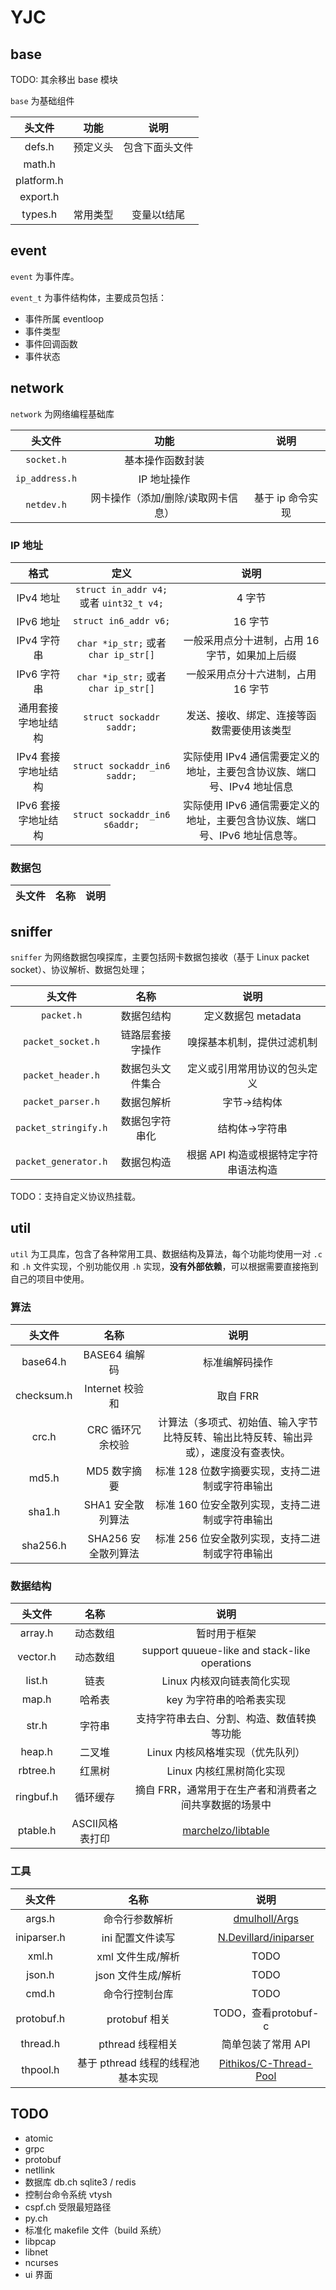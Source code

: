 # YJC

## base

TODO: 其余移出 base 模块

`base` 为基础组件

头文件|功能|说明
:---:|:---:|:---:
defs.h|预定义头|包含下面头文件
math.h|
platform.h|
export.h|
types.h|常用类型|变量以t结尾

## event

`event` 为事件库。

`event_t` 为事件结构体，主要成员包括：

- 事件所属 eventloop
- 事件类型
- 事件回调函数
- 事件状态

## network

`network` 为网络编程基础库

头文件|功能|说明
:---:|:---:|:---:
`socket.h`|基本操作函数封装|
`ip_address.h`|IP 地址操作|
`netdev.h`|网卡操作（添加/删除/读取网卡信息）|基于 ip 命令实现

### IP 地址

格式|定义|说明
:---:|:---:|:---:
IPv4 地址| `struct in_addr v4;` 或者 `uint32_t v4;`|4 字节
IPv6 地址| `struct in6_addr v6;` |16 字节
IPv4 字符串|`char *ip_str;` 或者 `char ip_str[]` |一般采用点分十进制，占用 16 字节，如果加上后缀
IPv6 字符串|`char *ip_str;` 或者 `char ip_str[]` |一般采用点分十六进制，占用 16 字节
通用套接字地址结构|`struct sockaddr saddr;`|发送、接收、绑定、连接等函数需要使用该类型
IPv4 套接字地址结构|`struct sockaddr_in6 saddr;`|实际使用 IPv4 通信需要定义的地址，主要包含协议族、端口号、IPv4 地址信息
IPv6 套接字地址结构|`struct sockaddr_in6 s6addr;`|实际使用 IPv6 通信需要定义的地址，主要包含协议族、端口号、IPv6 地址信息等。

### 数据包

头文件 | 名称 | 说明
:---:|:---:|:---:

## sniffer

`sniffer` 为网络数据包嗅探库，主要包括网卡数据包接收（基于 Linux packet socket）、协议解析、数据包处理；

头文件 | 名称 | 说明
:---:|:---:|:---:
`packet.h`|数据包结构|定义数据包 metadata
`packet_socket.h`|链路层套接字操作|嗅探基本机制，提供过滤机制
`packet_header.h`|数据包头文件集合|定义或引用常用协议的包头定义
`packet_parser.h`|数据包解析|字节->结构体
`packet_stringify.h`|数据包字符串化|结构体->字符串
`packet_generator.h`|数据包构造|根据 API 构造或根据特定字符串语法构造

TODO：支持自定义协议热挂载。

## util

`util` 为工具库，包含了各种常用工具、数据结构及算法，每个功能均使用一对 `.c` 和 `.h` 文件实现，个别功能仅用 `.h` 实现，**没有外部依赖**，可以根据需要直接拖到自己的项目中使用。

### 算法

头文件 | 名称 | 说明
:---:|:---:|:---:
base64.h|BASE64 编解码|标准编解码操作
checksum.h|Internet 校验和|取自 FRR
crc.h|CRC 循环冗余校验|计算法（多项式、初始值、输入字节比特反转、输出比特反转、输出异或），速度没有查表快。
md5.h|MD5 数字摘要|标准 128 位数字摘要实现，支持二进制或字符串输出
sha1.h|SHA1 安全散列算法|标准 160 位安全散列实现，支持二进制或字符串输出
sha256.h|SHA256 安全散列算法|标准 256 位安全散列实现，支持二进制或字符串输出

### 数据结构

头文件 | 名称 | 说明
:---:|:---:|:---:
array.h|动态数组|暂时用于框架
vector.h|动态数组|support quueue-like and stack-like operations
list.h|链表|Linux 内核双向链表简化实现
map.h|哈希表|key 为字符串的哈希表实现
str.h|字符串|支持字符串去白、分割、构造、数值转换等功能
heap.h|二叉堆|Linux 内核风格堆实现（优先队列）
rbtree.h|红黑树|Linux 内核红黑树简化实现
ringbuf.h|循环缓存|摘自 FRR，通常用于在生产者和消费者之间共享数据的场景中
ptable.h|ASCII风格表打印|[marchelzo/libtable](https://github.com/marchelzo/libtable)

### 工具

头文件 | 名称 | 说明
:---:|:---:|:---:
args.h|命令行参数解析|[dmulholl/Args](https://github.com/dmulholl/args)
iniparser.h|ini 配置文件读写|[N.Devillard/iniparser](todo)
xml.h|xml 文件生成/解析|TODO
json.h|json 文件生成/解析|TODO
cmd.h|命令行控制台库|TODO
protobuf.h|protobuf 相关|TODO，查看protobuf-c
thread.h|pthread 线程相关|简单包装了常用 API
thpool.h|基于 pthread 线程的线程池基本实现|[Pithikos/C-Thread-Pool](https://github.com/Pithikos/C-Thread-Pool)

## TODO

- atomic
- grpc
- protobuf
- netllink
- 数据库 db.ch sqlite3 / redis
- 控制台命令系统 vtysh
- cspf.ch 受限最短路径
- py.ch
- 标准化 makefile 文件（build 系统）
- libpcap
- libnet
- ncurses
- ui 界面
